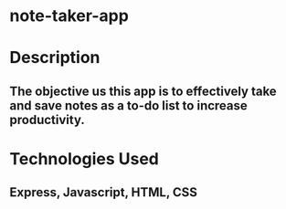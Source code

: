# note-taker-app

<h1>Description</h1>
<h2>The objective us this app is to effectively take and save notes as a to-do list to increase productivity.</h2>

<h1>Technologies Used</h1>
<h2>Express, Javascript, HTML, CSS </h2>

<Links>
  
